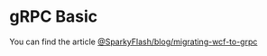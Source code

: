 # gRPC Basic

You can find the article <a href="http://www.sparkyflash.com/blog/migrating-wcf-to-grpc" target="_blank">@SparkyFlash/blog/migrating-wcf-to-grpc</a>
